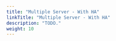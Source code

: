 ```yaml
---
title: "Multiple Server - With HA"
linkTitle: "Multiple Server - With HA"
description: "TODO."
weight: 10
---
```

